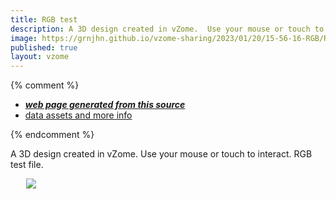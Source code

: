 ```yaml
---
title: RGB test
description: A 3D design created in vZome.  Use your mouse or touch to interact. RGB test file.
image: https://grnjhn.github.io/vzome-sharing/2023/01/20/15-56-16-RGB/RGB.png
published: true
layout: vzome
---
```


{% comment %}
 - [***web page generated from this source***](<https://grnjhn.github.io/vzome-sharing/2023/01/20/RGB-15-56-16.html>)
 - [data assets and more info](<https://github.com/grnjhn/vzome-sharing/tree/main/2023/01/20/15-56-16-RGB/>)
 
{% endcomment %}

A 3D design created in vZome.  Use your mouse or touch to interact. RGB test file.

<vzome-viewer style="width: 87%; height: 60vh; margin: 5%"
       src="https://grnjhn.github.io/vzome-sharing/2023/01/20/15-56-16-RGB/RGB.vZome" >
  <img src="https://grnjhn.github.io/vzome-sharing/2023/01/20/15-56-16-RGB/RGB.png" />
</vzome-viewer>